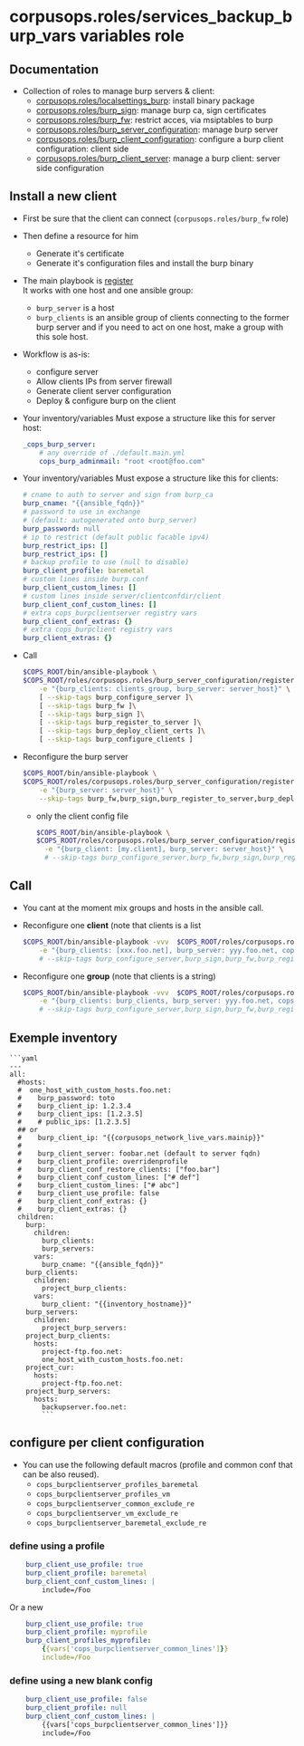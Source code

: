 # corpusops.roles/services_backup_burp_vars variables role
## Documentation
- Collection of roles to manage burp servers & client:
    - [corpusops.roles/localsettings_burp](../services_backup_burp): install binary package
    - [corpusops.roles/burp_sign](../burp_sign): manage burp ca, sign certificates
    - [corpusops.roles/burp_fw](../burp_fw): restrict acces, via msiptables to burp
    - [corpusops.roles/burp_server_configuration](../burp_server_configuration): manage burp server
    - [corpusops.roles/burp_client_configuration](../burp_client_configuration/): configure a burp client configuration: client side
    - [corpusops.roles/burp_client_server](../burp_client_server): manage a burp client: server side configuration

##  Install a new client
- First be sure that the client can connect (``corpusops.roles/burp_fw`` role)
- Then define a resource for him
    - Generate it's certificate
    - Generate it's configuration files and install the burp binary
- The main playbook is [register](register/main.yml)<br/>
  It works with one host and one ansible group:
    - ``burp_server`` is a host
    - ``burp_clients`` is an ansible group of clients connecting to the former
      burp server and if you need to act on one host, make a group with this sole host.
- Workflow is as-is:
  - configure server
  - Allow clients IPs from server firewall
  - Generate client server configuration
  - Deploy & configure burp on the client
- Your inventory/variables Must expose a structure like this for server host:

    ```yaml
    _cops_burp_server:
        # any override of ./default.main.yml
        cops_burp_adminmail: "root <root@foo.com"
    ```
- Your inventory/variables Must expose a structure like this for clients:

    ```yaml
    # cname to auth to server and sign from burp_ca
    burp_cname: "{{ansible_fqdn}}"
    # password to use in exchange
    # (default: autogenerated onto burp_server)
    burp_password: null
    # ip to restrict (default public facable ipv4)
    burp_restrict_ips: []
    burp_restrict_ips: []
    # backup profile to use (null to disable)
    burp_client_profile: baremetal
    # custom lines inside burp.conf
    burp_client_custom_lines: []
    # custom lines inside server/clientconfdir/client
    burp_client_conf_custom_lines: []
    # extra cops_burpclientserver registry vars
    burp_client_conf_extras: {}
    # extra cops_burpclient registry vars
    burp_client_extras: {}
    ```
- Call

    ```sh
    $COPS_ROOT/bin/ansible-playbook \
    $COPS_ROOT/roles/corpusops.roles/burp_server_configuration/register/main.yml \
        -e "{burp_clients: clients_group, burp_server: server_host}" \
        [ --skip-tags burp_configure_server ]\
        [ --skip-tags burp_fw ]\
        [ --skip-tags burp_sign ]\
        [ --skip-tags burp_register_to_server ]\
        [ --skip-tags burp_deploy_client_certs ]\
        [ --skip-tags burp_configure_clients ]
    ```
- Reconfigure the burp server

    ```sh
    $COPS_ROOT/bin/ansible-playbook \
    $COPS_ROOT/roles/corpusops.roles/burp_server_configuration/register/main.yml \
        -e "{burp_server: server_host}" \
        --skip-tags burp_fw,burp_sign,burp_register_to_server,burp_deploy_client_certs,burp_configure_clients
    ```
    - only the client config file

        ```sh
        $COPS_ROOT/bin/ansible-playbook \
        $COPS_ROOT/roles/corpusops.roles/burp_server_configuration/register/main.yml \
          -e "{burp_client: [my.client], burp_server: server_host}" \
          # --skip-tags burp_configure_server,burp_fw,burp_sign,burp_register_to_server,burp_deploy_client_certs,burp_configure_clients
        ```
## Call
- You cant at the moment mix groups and hosts in the ansible call.
- Reconfigure one **client** (note that clients is a list

    ```sh
    $COPS_ROOT/bin/ansible-playbook -vvv  $COPS_ROOT/roles/corpusops.roles/burp_server_configuration/register/main.yml \
        -e "{burp_clients: [xxx.foo.net], burp_server: yyy.foo.net, cops_vars_debug: true}" \
        # --skip-tags burp_configure_server,burp_sign,burp_fw,burp_register_to_server,burp_deploy_client_certs,burp_configure_clients
    ```

- Reconfigure one **group** (note that clients is a string)

    ```sh
    $COPS_ROOT/bin/ansible-playbook -vvv  $COPS_ROOT/roles/corpusops.roles/burp_server_configuration/register/main.yml \
        -e "{burp_clients: burp_clients, burp_server: yyy.foo.net, cops_vars_debug: true}" \
        # --skip-tags burp_configure_server,burp_sign,burp_fw,burp_register_to_server,burp_deploy_client_certs,burp_configure_clients
    ```

## Exemple inventory

    ```yaml
    ---
    all:
      #hosts:
      #  one_host_with_custom_hosts.foo.net:
      #    burp_password: toto
      #    burp_client_ip: 1.2.3.4
      #    burp_client_ips: [1.2.3.5]
      #    # public_ips: [1.2.3.5]
      ## or
      #    burp_client_ip: "{{corpusops_network_live_vars.mainip}}"
      #
      #    burp_client_server: foobar.net (default to server fqdn)
      #    burp_client_profile: overridenprofile
      #    burp_client_conf_restore_clients: ["foo.bar"]
      #    burp_client_conf_custom_lines: ["# def"]
      #    burp_client_custom_lines: ["# abc"]
      #    burp_client_use_profile: false
      #    burp_client_conf_extras: {}
      #    burp_client_extras: {}
      children:
        burp:
          children:
            burp_clients:
            burp_servers:
          vars:
            burp_cname: "{{ansible_fqdn}}"
        burp_clients:
          children:
            project_burp_clients:
          vars:
            burp_client: "{{inventory_hostname}}"
        burp_servers:
          children:
            project_burp_servers:
        project_burp_clients:
          hosts:
            project-ftp.foo.net:
            one_host_with_custom_hosts.foo.net:
        project_cur:
          hosts:
            project-ftp.foo.net:
        project_burp_servers:
          hosts:
            backupserver.foo.net:
            ```

## configure per client configuration

 - You can use the following default macros (profile and common conf that can be also reused).
    - ``cops_burpclientserver_profiles_baremetal``
    - ``cops_burpclientserver_profiles_vm``
    - ``cops_burpclientserver_common_exclude_re``
    - ``cops_burpclientserver_vm_exclude_re``
    - ``cops_burpclientserver_baremetal_exclude_re``
### define using a profile
```yaml
    burp_client_use_profile: true
    burp_client_profile: baremetal
    burp_client_conf_custom_lines: |
        include=/Foo
```

Or a new

```yaml
    burp_client_use_profile: true
    burp_client_profile: myprofile
    burp_client_profiles_myprofile:
        {{vars['cops_burpclientserver_common_lines']}}
        include=/Foo
```

### define using a new blank config
```yaml
    burp_client_use_profile: false
    burp_client_profile: null
    burp_client_conf_custom_lines: |
        {{vars['cops_burpclientserver_common_lines']}}
        include=/Foo
```
